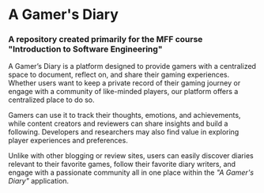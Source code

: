 # A Gamer's Diary
### A repository created primarily for the MFF course "Introduction to Software Engineering"

A Gamer’s Diary is a platform designed to provide gamers with a centralized space to document, reflect on, and share their gaming experiences. Whether users want to keep a private record of their gaming journey or engage with a community of like-minded players, our platform offers a centralized place to do so.

Gamers can use it to track their thoughts, emotions, and achievements, while content creators and reviewers can share insights and build a following. Developers and researchers may also find value in exploring player experiences and preferences.

Unlike with other blogging or review sites, users can easily discover diaries relevant to their favorite games, follow their favorite diary writers, and engage with a passionate community all in one place within the *"A Gamer's Diary"* application.
